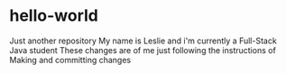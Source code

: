 # hello-world
Just another repository
My name is Leslie and i'm currently a Full-Stack Java student
These changes are of me just following the instructions of Making and committing changes
